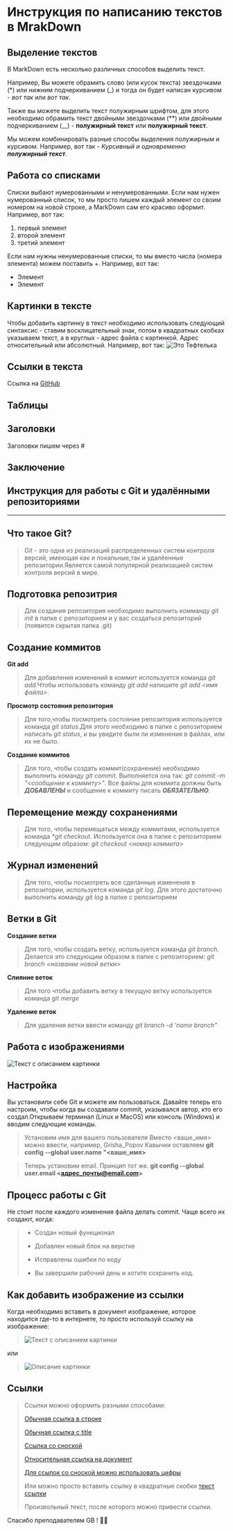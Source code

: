 # Инструкция по написанию текстов в MrakDown

## Выделение текстов

В MarkDown есть несколько различных способов выделить текст. 

Например, Вы можете обрамить слово (или кусок текста) звездочками (*) или нижним подчеркиванием (_) и тогда он будет написан курсивом - *вот так* или _вот так_.

Также вы можете выделить текст полужирным шрифтом, для этого необходимо обрамить текст двойными звездочками (**) или двойными подчеркиванием (__) - **полужирный текст** или __полужирный текст__.

Мы можем комбинировать разные способы выделения полужирным и курсивом. Например, вот так - _Курсивный и одновременно **полужирный текст**_.

## Работа со списками

Списки выбают нумерованными и ненумерованными. Если нам нужен нумерованный список, то мы просто пишем каждый элемент со своим номером на новой строке, а MarkDown сам его красиво оформит. Например, вот так:
1. первый элемент
2. второй элемент
3. третий элемент

Если нам нужны ненумерованные списки, то мы вместо числа (номера элемента) можем поставить +. Например, вот так:
+ Элемент
+ Элемент

## Картинки в тексте

Чтобы добавить картинку в текст необходимо использовать следующий синтаксис - ставим восклицательный знак, потом в квадратных скобках указываем текст, а в круглых - адрес файла с картинкой. Адрес относительный или абсолютный. Например, вот так:
![Это Тефтелька](Teftelka.jpg)

## Ссылки в текста

Ссылка на [GitHub](https://github.com/)

## Таблицы

## Заголовки
Заголовки пишем через #

## Заключение

## Инструкция для работы c Git и удалёнными репозиториями ##
---
## Что такое Git? ##
> Git - это одна из реализаций распределенных систем контроля версий, имеющая как и локальные,так и удалёенные репозитории.Является самой популярной реализацией систем контроля версий в мире.
## Подготовка репозитрия ##
> Для создания репозитория необходимо выполнить комманду *git init* в папке с репозиторием и у вас создаться репозиторий (появится скрытая папка .git)

## Создание коммитов  ##
**Git add**
>Для добавления изменений в коммит используется команда *git add*.Чтобы использовать команду *git add* напишите *git add <имя файла>*.

**Просмотр состояния репозитория**
>Для того,чтобы посмотреть состояние репозитория используется команда *git status*.Для этого необходимо в папке с репозиторием написать *git status*, и вы увидите были ли изменения в файлах, или их не было.

**Создание коммитов**
>Для того, чтобы создать коммит(сохранение) необходимо выполнить команду *git commit*. Выполняется она так: *git commit -m "<сообщение к коммиту>"*. Все файлы для коммита должны быть ***ДОБАВЛЕНЫ*** и сообщение к коммиту писать ***ОБЯЗАТЕЛЬНО***.

## Перемещение между сохранениями ##
>Для того, чтобы перемещаться между коммитами, используется команда **git checkout*. Используется она в папке с репозиторием следующим образом: *git checkout <номер коммита>*

## Журнал изменений ##
>Для того, чтобы посмотреть все сделанные изменения в репозитории, используется команда *git log*. Для этого достаточно выполнить команду *git log* в папке с репозиторием

## Ветки в Git ##
**Создание ветки**
>Для того, чтобы создать ветку, используется команда *git branch*. Делается это следующим образом в папке с репозиторием: *git branch <название новой ветки>*

**Слияние веток**
>Для того чтобы добавить ветку в текущую ветку используется команда *git merge*

**Удаление веток**
>Для удаления ветки ввести команду *git branch -d 'name branch"*

## Работа с изображениями  ##

![Текст с описанием картинки](https://damion.club/uploads/posts/2022-11/1669572102_damion-club-p-koshka-s-arbuzom-na-golove-pinterest-85.jpg "Watermelondog")

## Настройка ##
Вы установили себе Git и можете им пользоваться. Давайте теперь его настроим, чтобы когда вы создавали commit, указывался автор, кто его создал.Открываем терминал (Linux и MacOS) или консоль (Windows) и вводим следующие команды.

>Установим имя для вашего пользователя
Вместо <ваше_имя> можно ввести, например, Grisha_Popov
Кавычки оставляем
**git config --global user.name "<ваше_имя>**

>Теперь установим email. Принцип тот же.
**git config --global user.email <адрес_почты@email.com>**

## Процесс работы с Git ##
Не стоит после каждого изменения файла делать commit. Чаще всего их создают, когда:

>* Создан новый функционал
>
>* Добавлен новый блок на верстке
>
>* Исправлены ошибки по коду
>
>* Вы завершили рабочий день и хотите сохранить код.

## Как добавить изображение из ссылки ##
Когда необходимо вставить в документ изображение, которое находится где-то в интернете, то просто используй ссылку на изображение:
>![Текст с описанием картинки](https://i.pinimg.com/originals/12/92/d9/1292d9398b91c18d70761a7e751960a9.png)

или

><image src="https://qiita-user-contents.imgix.net/https%3A%2F%2Fqiita-image-store.s3.amazonaws.com%2F0%2F109898%2F2e0d4186-539c-d748-7464-89fbfde65cd3.png?ixlib=rb-4.0.0&auto=format&gif-q=60&q=75&w=1400&fit=max&s=c49934718313b9e4501197dc496e862d" alt="Описание картинки">

## Ссылки ##
> Ссылки можно оформить разными способами:
>
>[Обычная ссылка в строке](https://gb.ru/)
>
>[Обычная ссылка с title](https://gb.ru/ "Сайт GB")
>
>[Ссылка со сноской][Произвольный регистронезависимый текст]
>
>[Относительная ссылка на документ](../blob/master/LICENSE)
>
>[Для ссылок со сноской можно использовать цифры][1]
>
>Или можно просто вставить ссылку в квадратные скобки [текст ссылки]
>
>Произвольный текст, после которого можно привести ссылки.

[произвольный регистронезависимый текст]: https://www.mozilla.org
[1]: http://slashdot.org
[текст ссылки]: http://www.reddit.com

Спасибо преподавателям GB ! :watermelon::dog: 